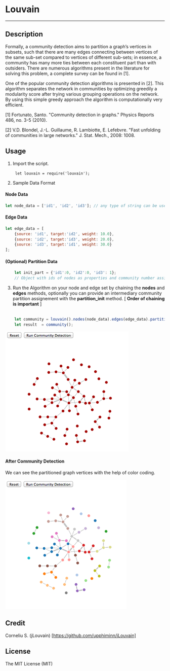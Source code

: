 # Louvain


---
## Description

Formally, a community detection aims to partition a graph’s vertices in subsets, such that there are many edges connecting between vertices of the same sub-set compared to vertices of different sub-sets; in essence, a community has many more ties between each constituent part than with outsiders. There are numerous algorithms present in the literature for solving this problem, a complete survey can be found in [1].  

One of the popular community detection algorithms is presented in [2]. This algorithm separates the network in communities by optimizing greedily a modularity score after trying various grouping operations on the network. By using this simple greedy approach the algorithm is computationally very efficient.

[1] Fortunato, Santo. "Community detection in graphs." Physics Reports 486, no. 3-5 (2010).


[2] V.D. Blondel, J.-L. Guillaume, R. Lambiotte, E. Lefebvre. "Fast unfolding of communities in large networks." J. Stat. Mech., 2008: 1008.

## Usage
1. Import the script.

		let louvain = require('louvain');
		
		
2. Sample Data Format
#### Node Data
```javascript
let node_data = ['id1', 'id2', 'id3']; // any type of string can be used as id
```
#### Edge Data
```javascript
let edge_data = [
	{source: 'id1', target:'id2', weight: 10.0},
	{source: 'id2', target:'id3', weight: 20.0}, 
	{source: 'id3', target:'id1', weight: 30.0}
];
```
#### (Optional) Partition Data
```javascript
	let init_part = {'id1':0, 'id2':0, 'id3': 1}; 
	// Object with ids of nodes as properties and community number assigned as value.
```
3. Run the Algorithm on your node and edge set by chaining the **nodes** and **edges** methods, optionally you can provide an intermediary community partition assignement with the **partition_init** method. [ **Order of chaining is important** ]
```javascript
	
	let community = louvain().nodes(node_data).edges(edge_data).partition_init(init_part);
	let result  = community();

```
![](example/default.png)

#### After Community Detection

We can see the partitioned graph vertices with the help of color coding.

![](example/communities.png)

## Credit
Corneliu S. (jLouvain) [https://github.com/upphiminn/jLouvain]

## License
The MIT License (MIT)

